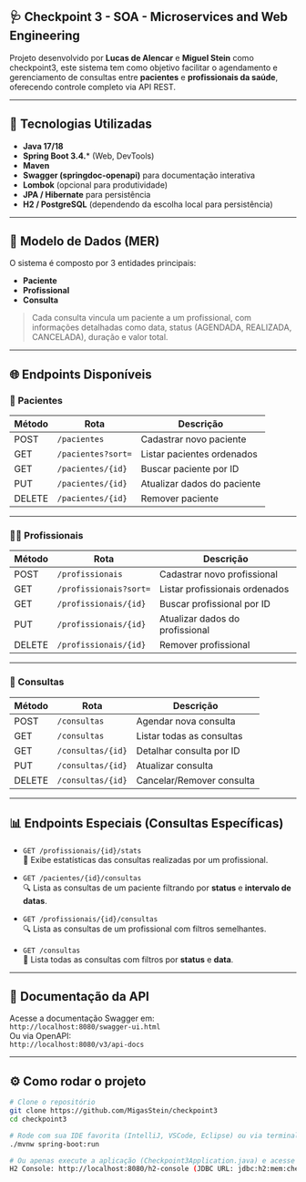 ## 🩺 Checkpoint 3 - SOA - Microservices and Web Engineering

Projeto desenvolvido por **Lucas de Alencar** e **Miguel Stein** como checkpoint3,
este sistema tem como objetivo facilitar o agendamento e gerenciamento de consultas entre **pacientes** e **profissionais da saúde**, oferecendo controle completo via API REST.

---

## 🚀 Tecnologias Utilizadas

- **Java 17/18**
- **Spring Boot 3.4.*** (Web, DevTools)
- **Maven**
- **Swagger (springdoc-openapi)** para documentação interativa
- **Lombok** (opcional para produtividade)
- **JPA / Hibernate** para persistência
- **H2 / PostgreSQL** (dependendo da escolha local para persistência)

---

## 🧠 Modelo de Dados (MER)

O sistema é composto por 3 entidades principais:

- **Paciente**
- **Profissional**
- **Consulta**

> Cada consulta vincula um paciente a um profissional, com informações detalhadas como data, status (AGENDADA, REALIZADA, CANCELADA), duração e valor total.

---

## 🌐 Endpoints Disponíveis

### 🧍 Pacientes

| Método | Rota                    | Descrição                         |
|--------|-------------------------|-----------------------------------|
| POST   | `/pacientes`            | Cadastrar novo paciente           |
| GET    | `/pacientes?sort=`      | Listar pacientes ordenados        |
| GET    | `/pacientes/{id}`       | Buscar paciente por ID            |
| PUT    | `/pacientes/{id}`       | Atualizar dados do paciente       |
| DELETE | `/pacientes/{id}`       | Remover paciente                  |

---

### 👨‍⚕️ Profissionais

| Método | Rota                          | Descrição                         |
|--------|-------------------------------|-----------------------------------|
| POST   | `/profissionais`              | Cadastrar novo profissional       |
| GET    | `/profissionais?sort=`        | Listar profissionais ordenados    |
| GET    | `/profissionais/{id}`         | Buscar profissional por ID        |
| PUT    | `/profissionais/{id}`         | Atualizar dados do profissional   |
| DELETE | `/profissionais/{id}`         | Remover profissional              |

---

### 📅 Consultas

| Método | Rota                          | Descrição                         |
|--------|-------------------------------|-----------------------------------|
| POST   | `/consultas`                  | Agendar nova consulta             |
| GET    | `/consultas`                  | Listar todas as consultas         |
| GET    | `/consultas/{id}`             | Detalhar consulta por ID          |
| PUT    | `/consultas/{id}`             | Atualizar consulta                |
| DELETE | `/consultas/{id}`             | Cancelar/Remover consulta         |

---

## 📊 Endpoints Especiais (Consultas Específicas)

- `GET /profissionais/{id}/stats`  
  📌 Exibe estatísticas das consultas realizadas por um profissional.

- `GET /pacientes/{id}/consultas`  
  🔍 Lista as consultas de um paciente filtrando por **status** e **intervalo de datas**.

- `GET /profissionais/{id}/consultas`  
  🔍 Lista as consultas de um profissional com filtros semelhantes.

- `GET /consultas`  
  📆 Lista todas as consultas com filtros por **status** e **data**.

---

## 📑 Documentação da API

Acesse a documentação Swagger em:  
`http://localhost:8080/swagger-ui.html`  
Ou via OpenAPI:  
`http://localhost:8080/v3/api-docs`

---

## ⚙️ Como rodar o projeto

```bash
# Clone o repositório
git clone https://github.com/MigasStein/checkpoint3
cd checkpoint3

# Rode com sua IDE favorita (IntelliJ, VSCode, Eclipse) ou via terminal:
./mvnw spring-boot:run

# Ou apenas execute a aplicação (Checkpoint3Application.java) e acesse
H2 Console: http://localhost:8080/h2-console (JDBC URL: jdbc:h2:mem:checkpoint3db)

